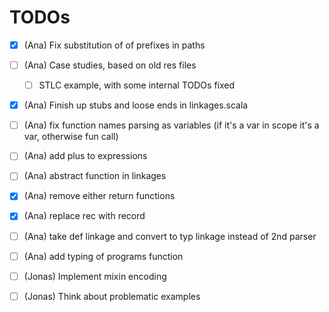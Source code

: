 # TODOs

- [x] (Ana) Fix substitution of of prefixes in paths
- [ ] (Ana) Case studies, based on old res files
  - [ ] STLC example, with some internal TODOs fixed
- [x] (Ana) Finish up stubs and loose ends in linkages.scala
- [ ] (Ana) fix function names parsing as variables (if it's a var in scope it's a var, otherwise fun call)
- [ ] (Ana) add plus to expressions
- [ ] (Ana) abstract function in linkages 
- [x] (Ana) remove either return functions
- [x] (Ana) replace rec with record 
- [ ] (Ana) take def linkage and convert to typ linkage instead of 2nd parser
- [ ] (Ana) add typing of programs function



- [ ] (Jonas) Implement mixin encoding
- [ ] (Jonas) Think about problematic examples
